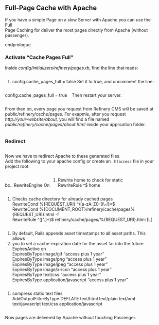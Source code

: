 Full-Page Cache with Apache
---------------------------

If you have a simple Page on a slow Server with Apache you can use the
Full\
Page Caching for deliver the most pages directly from Apache (without
passenger).

endprologue.

### Activate “Cache Pages Full”

Inside *config/initializers/refinery/pages.rb*, find the line that
reads:

<ruby>

1.  config.cache\_pages\_full = false\
    </ruby>

Set it to true, and uncomment the line:

<ruby>\
config.cache\_pages\_full = true\
</ruby>

Then restart your server.

From then on, every page you request from Refinery CMS will be saved at\
public/refinery/cache/pages. For exapmle, after you request\
*http://your-website/about*, you will find a file named\
*public/refinery/cache/pages/about.html* inside your application folder.

### Redirect

Now we have to redirect Apache to these generated files.\
Add the following to your apache config or create an `.htaccess` file in
your project root:

bc.. RewriteEngine On

1.  Rewrite home to check for static\
    RewriteRule \^\$ home

<!-- -->

1.  Checks cache directory for already cached pages\
    RewriteCond %{REQUEST\_URI} \^/\[a-zA-Z0-9\\-/\]\*\$\
    RewriteCond
    %{DOCUMENT\_ROOT}/refinery/cache/pages%{REQUEST\_URI}.html -f\
    RewriteRule \^(\[\^.\]+)\$ refinery/cache/pages/%{REQUEST\_URI}.html
    \[L\]

<!-- -->

1.  By default, Rails appends asset timestamps to all asset paths. This
    allows
2.  you to set a cache-expiration date for the asset far into the
    future\
    ExpiresActive on\
    ExpiresByType image/gif “access plus 1 year”\
    ExpiresByType image/png “access plus 1 year”\
    ExpiresByType image/jpeg “access plus 1 year”\
    ExpiresByType image/x-icon “access plus 1 year”\
    ExpiresByType text/css “access plus 1 year”\
    ExpiresByType application/javascript “access plus 1 year”

<!-- -->

1.  compress static text files\
    AddOutputFilterByType DEFLATE text/html text/plain text/xml
    text/javascript text/css application/javascript

Now pages are delivered by Apache without touching Passenger.
